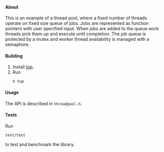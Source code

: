 #### About

This is an example of a thread pool, where a fixed number of threads
operate on fixed size queue of jobs. Jobs are represented as function 
pointers with user specified input. When jobs are added to the queue 
work threads pick them up and execute until completion. The job queue
is protected by a mutex and worker thread availability is managed with
a semaphore.

#### Building
1. Install [tup](http://gittup.org/tup/index.html).
1. Run 
   ```
   $ tup
   ```

#### Usage
The API is described in `threadpool.h`.

#### Tests
Run 
   ```
   test/test
   ``` 
to test and benchmark the library.

